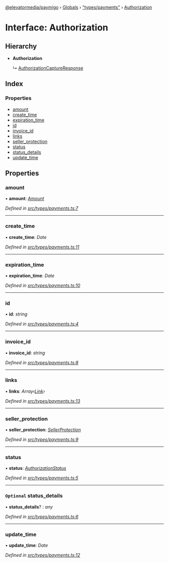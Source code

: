 [@elevatormedia/paymigo](../README.md) › [Globals](../globals.md) › ["types/payments"](../modules/_types_payments_.md) › [Authorization](_types_payments_.authorization.md)

# Interface: Authorization

## Hierarchy

-   **Authorization**

    ↳ [AuthorizationCaptureResponse](_types_payments_.authorizationcaptureresponse.md)

## Index

### Properties

-   [amount](_types_payments_.authorization.md#amount)
-   [create_time](_types_payments_.authorization.md#create_time)
-   [expiration_time](_types_payments_.authorization.md#expiration_time)
-   [id](_types_payments_.authorization.md#id)
-   [invoice_id](_types_payments_.authorization.md#invoice_id)
-   [links](_types_payments_.authorization.md#links)
-   [seller_protection](_types_payments_.authorization.md#seller_protection)
-   [status](_types_payments_.authorization.md#status)
-   [status_details](_types_payments_.authorization.md#optional-status_details)
-   [update_time](_types_payments_.authorization.md#update_time)

## Properties

### amount

• **amount**: _[Amount](_types_common_.amount.md)_

_Defined in [src/types/payments.ts:7](https://github.com/ELEVATORmedia/paymigo/blob/ae92c39/src/types/payments.ts#L7)_

---

### create_time

• **create_time**: _Date_

_Defined in [src/types/payments.ts:11](https://github.com/ELEVATORmedia/paymigo/blob/ae92c39/src/types/payments.ts#L11)_

---

### expiration_time

• **expiration_time**: _Date_

_Defined in [src/types/payments.ts:10](https://github.com/ELEVATORmedia/paymigo/blob/ae92c39/src/types/payments.ts#L10)_

---

### id

• **id**: _string_

_Defined in [src/types/payments.ts:4](https://github.com/ELEVATORmedia/paymigo/blob/ae92c39/src/types/payments.ts#L4)_

---

### invoice_id

• **invoice_id**: _string_

_Defined in [src/types/payments.ts:8](https://github.com/ELEVATORmedia/paymigo/blob/ae92c39/src/types/payments.ts#L8)_

---

### links

• **links**: _Array‹[Link](_types_common_.link.md)›_

_Defined in [src/types/payments.ts:13](https://github.com/ELEVATORmedia/paymigo/blob/ae92c39/src/types/payments.ts#L13)_

---

### seller_protection

• **seller_protection**: _[SellerProtection](_types_payments_.sellerprotection.md)_

_Defined in [src/types/payments.ts:9](https://github.com/ELEVATORmedia/paymigo/blob/ae92c39/src/types/payments.ts#L9)_

---

### status

• **status**: _[AuthorizationStatus](../modules/_types_payments_.md#authorizationstatus)_

_Defined in [src/types/payments.ts:5](https://github.com/ELEVATORmedia/paymigo/blob/ae92c39/src/types/payments.ts#L5)_

---

### `Optional` status_details

• **status_details**? : _any_

_Defined in [src/types/payments.ts:6](https://github.com/ELEVATORmedia/paymigo/blob/ae92c39/src/types/payments.ts#L6)_

---

### update_time

• **update_time**: _Date_

_Defined in [src/types/payments.ts:12](https://github.com/ELEVATORmedia/paymigo/blob/ae92c39/src/types/payments.ts#L12)_
